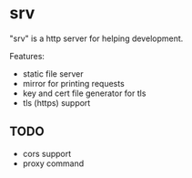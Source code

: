 srv
===

"srv" is a http server for helping development. 

Features:
- static file server
- mirror for printing requests
- key and cert file generator for tls
- tls (https) support

TODO
-----
- cors support
- proxy command
